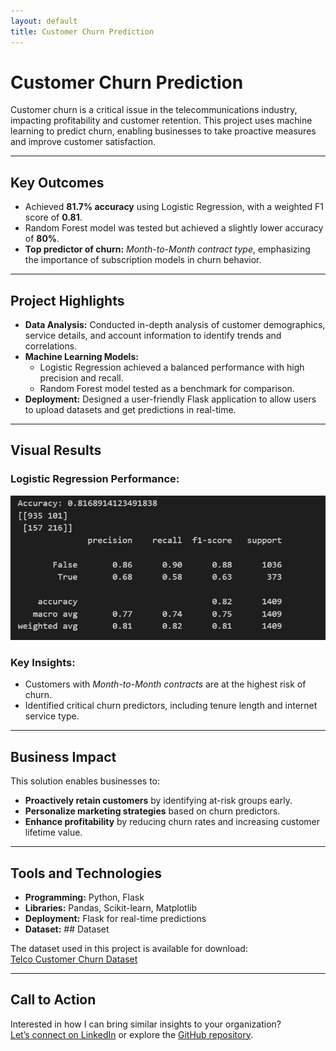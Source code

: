 ```yaml
---
layout: default
title: Customer Churn Prediction
---
```


# Customer Churn Prediction

Customer churn is a critical issue in the telecommunications industry, impacting profitability and customer retention. This project uses machine learning to predict churn, enabling businesses to take proactive measures and improve customer satisfaction.

---

## Key Outcomes
- Achieved **81.7% accuracy** using Logistic Regression, with a weighted F1 score of **0.81**.
- Random Forest model was tested but achieved a slightly lower accuracy of **80%**.
- **Top predictor of churn:** *Month-to-Month contract type*, emphasizing the importance of subscription models in churn behavior.

---

## Project Highlights
- **Data Analysis:** Conducted in-depth analysis of customer demographics, service details, and account information to identify trends and correlations.
- **Machine Learning Models:** 
  - Logistic Regression achieved a balanced performance with high precision and recall.
  - Random Forest model tested as a benchmark for comparison.
- **Deployment:** Designed a user-friendly Flask application to allow users to upload datasets and get predictions in real-time.

---

## Visual Results
### Logistic Regression Performance:
![Logistic Regression Classification Report](../assets/images/Log_Reg_Class_Report.png)


### Key Insights:
- Customers with *Month-to-Month contracts* are at the highest risk of churn.
- Identified critical churn predictors, including tenure length and internet service type.

---

## Business Impact
This solution enables businesses to:
- **Proactively retain customers** by identifying at-risk groups early.
- **Personalize marketing strategies** based on churn predictors.
- **Enhance profitability** by reducing churn rates and increasing customer lifetime value.

---

## Tools and Technologies
- **Programming:** Python, Flask
- **Libraries:** Pandas, Scikit-learn, Matplotlib
- **Deployment:** Flask for real-time predictions
- **Dataset:** ## Dataset

The dataset used in this project is available for download:  
[Telco Customer Churn Dataset](https://github.com/Chadb12/chadb12.github.io/blob/main/data/Telco_Customer_Churn_Sample.csv)


---

## Call to Action
Interested in how I can bring similar insights to your organization?  
[Let’s connect on LinkedIn](https://www.linkedin.com/in/chad-broussard16) or explore the [GitHub repository](https://github.com/ChadB12/CustomerChurn).
